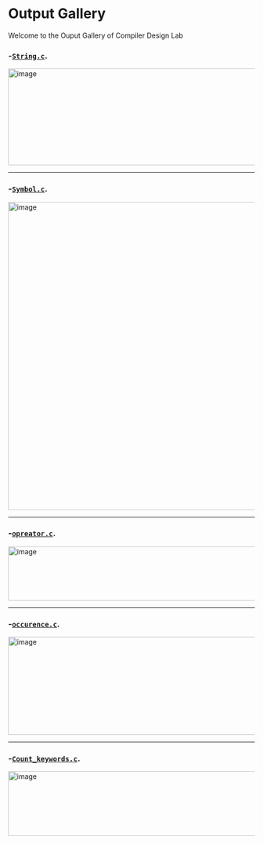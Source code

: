 # Output Gallery

Welcome to the Ouput Gallery of Compiler Design Lab

### -[`String.c`](String.c).

<img width="765" height="197" alt="image" src="https://github.com/user-attachments/assets/4d63bf6f-b0b1-4541-9815-837a82eec3d2" />

---
### -[`Symbol.c`](Symbol.c).

<img width="797" height="628" alt="image" src="https://github.com/user-attachments/assets/4f515266-abb7-457b-82a0-78a74b088bda" />

---
### -[`opreator.c`](opreator.c).

<img width="723" height="110" alt="image" src="https://github.com/user-attachments/assets/05740299-d4af-4ea4-8de6-ac05ad69ebb6" />

---
### -[`occurence.c`](occurence.c).

<img width="776" height="200" alt="image" src="https://github.com/user-attachments/assets/b87f9a15-ecb9-4520-ad71-0ab02f83d06a" />

---
### -[`Count_keywords.c`](Count_keywords.c).

<img width="826" height="132" alt="image" src="https://github.com/user-attachments/assets/ca79558d-f949-4cd6-bdfc-010e98083bcf" />

